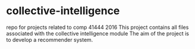# collective-intelligence
repo for projects related to comp 41444 2016
This project contains all files associated with the collective intelligence module
The aim of the project is to develop a recommender system.
